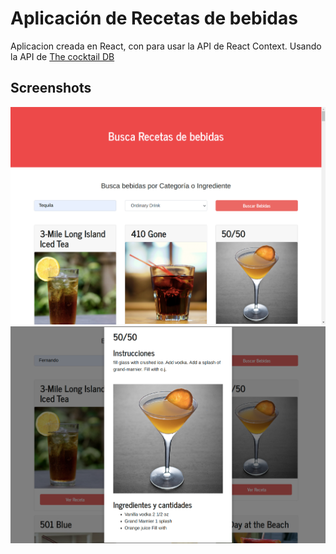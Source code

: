 # Aplicación de Recetas de bebidas

Aplicacion creada en React, con para usar la API de React Context. Usando la API de [The cocktail DB](https://www.thecocktaildb.com/api.php)

## Screenshots

![](./screenshots/1.png)
![](./screenshots/2.png)
